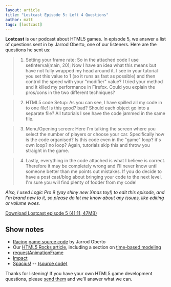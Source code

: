 ```yaml
---
layout: article
title: "Lostcast Episode 5: Left 4 Questions"
author: matt
tags: [lostcast]
---
```

**Lostcast** is our podcast about HTML5 games.
In episode 5, we answer a list of questions sent in by Jarrod Oberto, one of our listeners. Here are the questions he sent us:

> 1) Setting your frame rate: So in the attached code I use setInterval(main, 20); Now I have an idea what this means but have not fully wrapped my head around it. I see in your tutorial you set this value to 1 (so it runs as fast as possible) and then control the speed with your "modifier" value? I tried your method and it killed my performance in Firefox. Could you explain the pros/cons in the two different techniques?

> 2) HTML5 code Setup: As you can see, I have spilled all my code in to one file! Is this good? bad? Should each object go into a separate file? All tutorials I see have the code jammed in the same file.

> 3) Menu/Opening screen: Here I'm talking the screen where you select the number of players or choose your car. Specifically how is the code organised? Is this code even in the "game" loop? it's own loop? no loop? Again, tutorials skip this and throw you straight in the game.

> 4) Lastly, everything in the code attached is what I believe is correct. Therefore it may be completely wrong and I'll never know until someone better than me points out mistakes. If you do decide to have a post cast/blog about bringing your code to the next level, I'm sure you will find plenty of fodder from my code!

_Also, I used Logic Pro 9 (yay shiny new Xmas toy!) to edit this episode, and I'm brand new to it, so please do let me know about any issues, like editing or volume woes._

<a class="download-podcast" href="http://media.lostdecadegames.com/lostcast/lostcast_episode_5_left_4_questions.mp3">
	Download Lostcast episode 5 (41:11, 47MB)
</a>

## Show notes

* [Racing game source code](https://gist.github.com/1545853) by Jarrod Oberto
* Our [HTML5 Rocks article](http://www.html5rocks.com/en/tutorials/casestudies/onslaught.html), including a section on [time-based modeling](http://www.html5rocks.com/en/tutorials/casestudies/onslaught.html#toc-time-based-modeling)
* [requestAnimationFrame](http://paulirish.com/2011/requestanimationframe-for-smart-animating/)
* [Impact](http://impactjs.com/)
* [Spacius!](http://richtaur.github.com/demos/spacius/) -- [(source code)](https://github.com/richtaur/richtaur.github.com/blob/master/demos/spacius/spacius.js)

Thanks for listening! If you have your own HTML5 game development questions, please [send them](mailto:hello@lostdecadegames.com) and we'll answer what we can.
